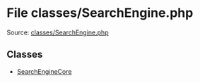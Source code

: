 File classes/SearchEngine.php
=========

Source: [classes/SearchEngine.php](https://github.com/PrestaShop/PrestaShop/blob/1.6.0.5/classes/SearchEngine.php)


Classes
-------

* [SearchEngineCore](class.SearchEngineCore.md)

